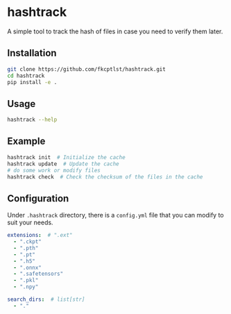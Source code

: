 # hashtrack

A simple tool to track the hash of files in case you need to verify them later.

## Installation

```bash
git clone https://github.com/fkcptlst/hashtrack.git
cd hashtrack
pip install -e .
```

## Usage

```bash
hashtrack --help
```

## Example

```bash
hashtrack init  # Initialize the cache
hashtrack update  # Update the cache
# do some work or modify files
hashtrack check  # Check the checksum of the files in the cache
```

## Configuration

Under `.hashtrack` directory, there is a `config.yml` file that you can modify to suit your needs.

```yaml
extensions:  # ".ext"
  - ".ckpt"
  - ".pth"
  - ".pt"
  - ".h5"
  - ".onnx"
  - ".safetensors"
  - ".pkl"
  - ".npy"

search_dirs:  # list[str]
  - "."
```